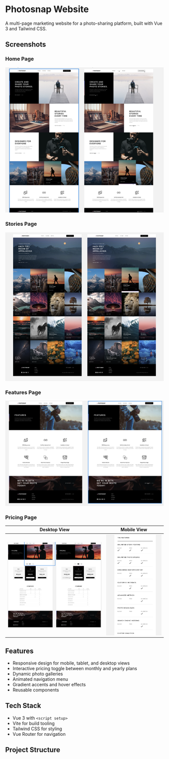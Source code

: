 # Photosnap Website

A multi-page marketing website for a photo-sharing platform, built with Vue 3 and Tailwind CSS.

## Screenshots

### Home Page

![Home Page](/public/screenshots/home.png)

### Stories Page

![Stories Page](/public/screenshots/stories.png)

### Features Page

![Features Page](/public/screenshots/features.png)

### Pricing Page

|                    Desktop View                     |                        Mobile View                        |
| :-------------------------------------------------: | :-------------------------------------------------------: |
| ![Pricing Desktop](/public/screenshots/pricing.png) | ![Pricing Mobile](/public/screenshots/pricing-mobile.png) |

## Features

- Responsive design for mobile, tablet, and desktop views
- Interactive pricing toggle between monthly and yearly plans
- Dynamic photo galleries
- Animated navigation menu
- Gradient accents and hover effects
- Reusable components

## Tech Stack

- Vue 3 with `<script setup>`
- Vite for build tooling
- Tailwind CSS for styling
- Vue Router for navigation

## Project Structure
